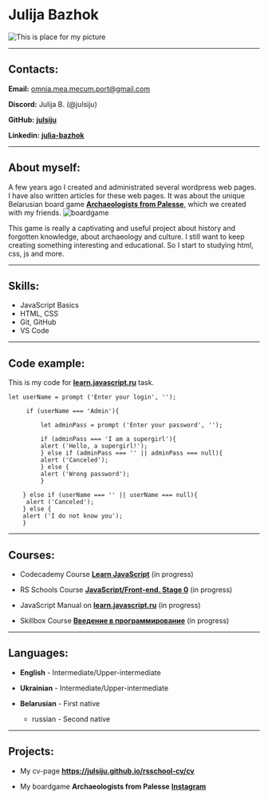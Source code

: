 # **Julija Bazhok**
![This is place for my picture](https://i.pinimg.com/280x280_RS/7e/f8/0f/7ef80f41d121da6f9048770fa22056e3.jpg)
________________________________
## **Contacts:**

**Email:** omnia.mea.mecum.port@gmail.com

**Discord:** Julija B. (@julsiju)

**GitHub:** [**julsiju**](https://github.com/julsiju)

**Linkedin:**  [**julia-bazhok**](https://www.linkedin.com/in/julia-bazhok-226a8852/)
________________________________
## **About myself:**

A few years ago I created and administrated several wordpress web pages. I have also written articles for these web pages. It was about the unique Belarusian board game [**Archaeologists from Palesse**](https://boardgameby.wordpress.com/2017/04/11/paleskiya-arheolagi/), which we created with my friends.
![boardgame](https://sun9-82.userapi.com/c638422/v638422422/16dcf/h_RrbmAWZRQ.jpg)

This game is really a captivating and useful project about history and forgotten knowledge, about archaeology and culture. I still want to keep creating something interesting and educational. So I start to studying html, css, js and more.
________________________________

## **Skills:**
* JavaScript Basics
* HTML, CSS
* Git, GitHub
* VS Code
________________________________

## **Code example:**

This is my code for [**learn.javascript.ru**](https://learn.javascript.ru/) task.
```
let userName = prompt ('Enter your login', '');

     if (userName === 'Admin'){

         let adminPass = prompt ('Enter your password', '');
     
	     if (adminPass === 'I am a supergirl'){
         alert ('Hello, a supergirl!');
         } else if (adminPass === '' || adminPass === null){
         alert ('Canceled');
         } else {
         alert ('Wrong password');
         } 
		 
    } else if (userName === '' || userName === null){
     alert ('Canceled');
    } else {
    alert ('I do not know you');
    }
```
________________________________
## **Courses:**

* Codecademy Course [**Learn JavaScript**](https://www.codecademy.com/learn/introduction-to-javascript) (in progress) 

* RS Schools Course [**JavaScript/Front-end. Stage 0**](https://rs.school/js-stage0/) (in progress)  
* JavaScript Manual on [**learn.javascript.ru**](https://learn.javascript.ru/) (in progress)
* Skillbox Course [**Введение в программирование**](https://go.skillbox.ru/) (in progress)


________________________________
## **Languages:**

* **English** - Intermediate/Upper-intermediate

* **Ukrainian** - Intermediate/Upper-intermediate
* **Belarusian** - First native
    * russian - Second native
________________________________
## **Projects:**

* My cv-page **<https://julsiju.github.io/rsschool-cv/cv>**

* My boardgame **Archaeologists from Palesse** [**Instagram**](https://www.instagram.com/paleskija_arxeolagi/)
